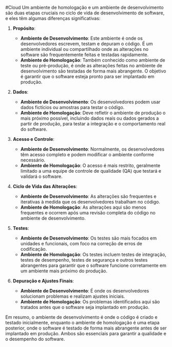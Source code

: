 #Cloud 
Um ambiente de homologação e um ambiente de desenvolvimento são duas etapas cruciais no ciclo de vida de desenvolvimento de software, e eles têm algumas diferenças significativas:

1. **Propósito**:
   - **Ambiente de Desenvolvimento**: Este ambiente é onde os desenvolvedores escrevem, testam e depuram o código. É um ambiente individual ou compartilhado onde as alterações no software são frequentemente feitas e testadas rapidamente.
   - **Ambiente de Homologação**: Também conhecido como ambiente de teste ou pré-produção, é onde as alterações feitas no ambiente de desenvolvimento são testadas de forma mais abrangente. O objetivo é garantir que o software esteja pronto para ser implantado em produção.

2. **Dados**:
   - **Ambiente de Desenvolvimento**: Os desenvolvedores podem usar dados fictícios ou amostras para testar o código.
   - **Ambiente de Homologação**: Deve refletir o ambiente de produção o mais próximo possível, incluindo dados reais ou dados gerados a partir de produção, para testar a integração e o comportamento real do software.

3. **Acesso e Controle**:
   - **Ambiente de Desenvolvimento**: Normalmente, os desenvolvedores têm acesso completo e podem modificar o ambiente conforme necessário.
   - **Ambiente de Homologação**: O acesso é mais restrito, geralmente limitado a uma equipe de controle de qualidade (QA) que testará e validará o software.

4. **Ciclo de Vida das Alterações**:
   - **Ambiente de Desenvolvimento**: As alterações são frequentes e iterativas à medida que os desenvolvedores trabalham no código.
   - **Ambiente de Homologação**: As alterações aqui são menos frequentes e ocorrem após uma revisão completa do código no ambiente de desenvolvimento.

5. **Testes**:
   - **Ambiente de Desenvolvimento**: Os testes são mais focados em unidades e funcionais, com foco na correção de erros de codificação.
   - **Ambiente de Homologação**: Os testes incluem testes de integração, testes de desempenho, testes de segurança e outros testes abrangentes para garantir que o software funcione corretamente em um ambiente mais próximo do produção.

6. **Depuração e Ajustes Finais**:
   - **Ambiente de Desenvolvimento**: É onde os desenvolvedores solucionam problemas e realizam ajustes iniciais.
   - **Ambiente de Homologação**: Os problemas identificados aqui são tratados antes que o software seja implantado em produção.

Em resumo, o ambiente de desenvolvimento é onde o código é criado e testado inicialmente, enquanto o ambiente de homologação é uma etapa posterior, onde o software é testado de forma mais abrangente antes de ser implantado em produção. Ambos são essenciais para garantir a qualidade e o desempenho do software.